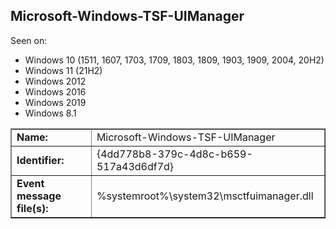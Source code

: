 ## Microsoft-Windows-TSF-UIManager

Seen on:
* Windows 10 (1511, 1607, 1703, 1709, 1803, 1809, 1903, 1909, 2004, 20H2)
* Windows 11 (21H2)
* Windows 2012
* Windows 2016
* Windows 2019
* Windows 8.1

<table border="1" class="docutils">
  <tbody>
    <tr>
      <td><b>Name:</b></td>
      <td>Microsoft-Windows-TSF-UIManager</td>
    </tr>
    <tr>
      <td><b>Identifier:</b></td>
      <td>{4dd778b8-379c-4d8c-b659-517a43d6df7d}</td>
    </tr>
    <tr>
      <td><b>Event message file(s):</b></td>
      <td>%systemroot%\system32\msctfuimanager.dll</td>
    </tr>
  </tbody>
</table>

&nbsp;

